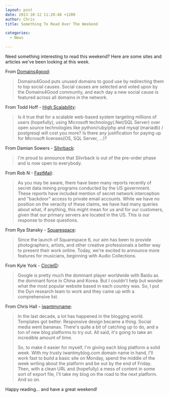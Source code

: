 ```yaml
---
layout: post
date: 2013-10-12 11:20:48 +1200
author: Chris
title: Something To Read Over The Weekend

categories:
  - News

---
```


<!-- excerpt -->

Need something interesting to read this weekend? Here are some sites and articles we've been looking at this week.

<!-- /excerpt -->

From [Domains4good](http://www.domains4good.org/):

> Domains4Good puts unused domains to good use by redirecting them to top social causes. Social causes are selected and voted upon by the Domains4Good community, and each day a new social cause is featured across all domains in the network.

From Todd Hoff - [High Scalability](http://highscalability.com/blog/2013/10/7/ask-hs-is-microsoft-the-right-technology-for-a-scalable-web.html):

> Is it true that for a scalable web-based system targeting millions of users (hopefully), using Microsoft technology(.Net/SQL Server) over open source technologies like python/ruby/php and mysql (mariadb) / postgresql will cost you more? Is there any justification for paying up for Microsoft licenses(OS, SQL Server, ...)?

From Damian Sowers - [Silvrback](https://dsowers.silvrback.com/silvrback-is-now-open-to-everyone):

> I'm proud to announce that Silvrback is out of the pre-order phase and is now open to everybody.

From Rob N - [FastMail](http://blog.fastmail.fm/2013/10/07/fastmails-servers-are-in-the-us-what-this-means-for-you/):

> As you may be aware, there have been many reports recently of secret data mining programs conducted by the US government. These reports have included mention of secret network interception and "backdoor" access to private email accounts. While we have no position on the veracity of these claims, we have had many queries about what, if anything, this might mean for us and for our customers, given that our primary servers are located in the US. This is our response to those questions.

From Rya Stansky - [Squarespace](http://blog.squarespace.com/blog/squarespace-for-musicians):

> Since the launch of Squarespace 6, our aim has been to provide photographers, artists, and other creative professionals a better way to present their work online. Today, we're excited to announce more features for musicians, beginning with Audio Collections.

From Kyle York - [CircleID](http://www.circleid.com/posts/20131008_where_are_the_most_popular_websites_in_the_world_are_hosted/?utm_content=buffere625e&utm_source=buffer&utm_medium=twitter&utm_campaign=Buffer):

> Google is pretty much the dominant player worldwide with Baidu as the dominant force in China and Korea. But I couldn't help but wonder what the most popular website based in each country was. So, I put the Dyn research team to work and they came up with a comprehensive list.

From Chris Hall - [iwantmyname](https://iwantmyname.com/blog/2013/10/iwantmyblog-the-blog-that-goes-everywhere.html):

> In the last decade, a lot has happened in the blogging world. Templates got better. Responsive design became a thing. Social media went bananas. There's quite a bit of catching up to do, and a ton of new blog platforms to try out. All said, it's going to take an incredible amount of time.
>
>So, to make it easier for myself, I'm giving each blog platform a solid week. With my trusty iwantmyblog.com domain name in hand, I'll work fast to build a basic site on Monday, spend the middle of the week writing about the platform and be out by the end of Friday. Then, with a clean URL and (hopefully) a mess of content in some sort of export file, I'll take my blog on the road to the next platform. And so on.

Happy reading... and have a great weekend!
